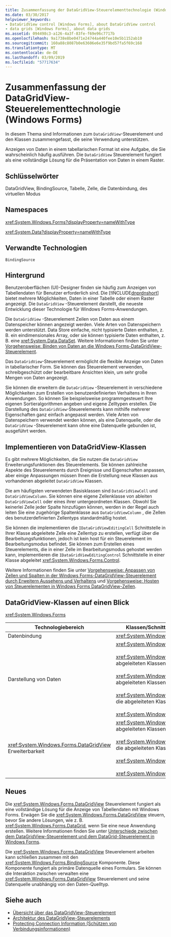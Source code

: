 ```yaml
---
title: Zusammenfassung der DataGridView-Steuerelementtechnologie (Windows Forms)
ms.date: 03/30/2017
helpviewer_keywords:
- DataGridView control [Windows Forms], about DataGridView control
- data grids [Windows Forms], about data grids
ms.assetid: 094498c3-a126-4a3f-83fe-f69e96c7717b
ms.openlocfilehash: 9a1738e8be0471e24744a440fee10e5b1152ab10
ms.sourcegitcommit: 160a88c8087b0e63606e6e35f9bd57fa5f69c168
ms.translationtype: MT
ms.contentlocale: de-DE
ms.lasthandoff: 03/09/2019
ms.locfileid: "57717634"
---
```

# <a name="datagridview-control-technology-summary-windows-forms"></a>Zusammenfassung der DataGridView-Steuerelementtechnologie (Windows Forms)
In diesem Thema sind Informationen zum `DataGridView`-Steuerelement und den Klassen zusammengefasst, die seine Verwendung unterstützen.  
  
 Anzeigen von Daten in einem tabellarischen Format ist eine Aufgabe, die Sie wahrscheinlich häufig ausführen. Die `DataGridView` Steuerelement fungiert als eine vollständige Lösung für die Präsentation von Daten in einem Raster.  
  
## <a name="keywords"></a>Schlüsselwörter  
 DataGridView, BindingSource, Tabelle, Zelle, die Datenbindung, des virtuellen Modus  
  
## <a name="namespaces"></a>Namespaces  
 <xref:System.Windows.Forms?displayProperty=nameWithType>  
  
 <xref:System.Data?displayProperty=nameWithType>  
  
## <a name="related-technologies"></a>Verwandte Technologien  
 `BindingSource`  
  
## <a name="background"></a>Hintergrund  
 Benutzeroberflächen (UI)-Designer finden sie häufig zum Anzeigen von Tabellendaten für Benutzer erforderlich sind. Die [!INCLUDE[dnprdnshort](../../../../includes/dnprdnshort-md.md)] bietet mehrere Möglichkeiten, Daten in einer Tabelle oder einem Raster angezeigt. Die `DataGridView` -Steuerelement darstellt, die neueste Entwicklung dieser Technologie für Windows Forms-Anwendungen.  
  
 Die `DataGridView` -Steuerelement Zeilen von Daten aus einem Datenspeicher können angezeigt werden. Viele Arten von Datenspeichern werden unterstützt. Data Store einfache, nicht typisierte Daten enthalten, z. B. ein eindimensionales Array, oder sie können typisierte Daten enthalten, z. B. eine <xref:System.Data.DataSet>. Weitere Informationen finden Sie unter [Vorgehensweise: Binden von Daten an die Windows Forms-DataGridView-Steuerelement](how-to-bind-data-to-the-windows-forms-datagridview-control.md).  
  
 Das `DataGridView`-Steuerelement ermöglicht die flexible Anzeige von Daten in tabellarischer Form. Sie können das Steuerelement verwenden, schreibgeschützt oder bearbeitbare Ansichten klein, um sehr große Mengen von Daten angezeigt.  
  
 Sie können die erweitern die `DataGridView` -Steuerelement in verschiedene Möglichkeiten zum Erstellen von benutzerdefinierten Verhaltens in Ihren Anwendungen. So können Sie beispielsweise programmgesteuert Ihre eigenen Sortieralgorithmen angeben und eigene Zelltypen erstellen. Die Darstellung des `DataGridView`-Steuerelements kann mithilfe mehrerer Eigenschaften ganz einfach angepasst werden. Viele Arten von Datenspeichern verwendet werden können, als eine Datenquelle, oder die `DataGridView` -Steuerelement kann ohne eine Datenquelle gebunden ist, ausgeführt werden.  
  
## <a name="implementing-datagridview-classes"></a>Implementieren von DataGridView-Klassen  
 Es gibt mehrere Möglichkeiten, die Sie nutzen die `DataGridView` Erweiterungsfunktionen des Steuerelements. Sie können zahlreiche Aspekte des Steuerelements durch Ereignisse und Eigenschaften anpassen, aber einige Anpassungen müssen Ihnen die Erstellung neue Klassen aus vorhandenen abgeleitet `DataGridView` Klassen.  
  
 Die am häufigsten verwendeten Basisklassen sind `DataGridViewCell` und `DataGridViewColumn`. Sie können eine eigene Zellenklasse von ableiten `DataGridViewCell` oder eines ihrer untergeordneten Klassen. Obwohl Sie keinerlei Zelle jeder Spalte hinzufügen können, werden in der Regel auch leiten Sie eine zugehörige Spaltenklasse aus `DataGridViewColumn` , die Zellen des benutzerdefinierten Zellentyps standardmäßig hostet.  
  
 Sie können die implementieren die `IDataGridViewEditingCell` Schnittstelle in Ihrer Klasse abgeleitete Zelle eine Zellentyp zu erstellen, verfügt über die Bearbeitungsfunktionen, jedoch ist kein host für ein Steuerelement im Bearbeitungsmodus befindet. Sie können zum Erstellen eines Steuerelements, die in einer Zelle im Bearbeitungsmodus gehostet werden kann, implementieren die `IDataGridViewEditingControl` Schnittstelle in einer Klasse abgeleitet <xref:System.Windows.Forms.Control>.  
  
 Weitere Informationen finden Sie unter [Vorgehensweise: Anpassen von Zellen und Spalten in der Windows Forms-DataGridView-Steuerelement durch Erweitern Aussehens und Verhaltens](customize-cells-and-columns-in-the-datagrid-by-extending-behavior.md) und [Vorgehensweise: Hosten von Steuerelementen in Windows Forms DataGridView-Zellen](how-to-host-controls-in-windows-forms-datagridview-cells.md).  
  
## <a name="datagridview-classes-at-a-glance"></a>DataGridView-Klassen auf einen Blick  
 <xref:System.Windows.Forms>  
  
|Technologiebereich|Klassen/Schnittstellen/Konfigurationselemente|  
|---------------------|-------------------------------------------------|  
|Datenbindung|<xref:System.Windows.Forms.BindingSource>|  
|Darstellung von Daten|<xref:System.Windows.Forms.DataGridView><br /><br /> <xref:System.Windows.Forms.DataGridViewCell> und die abgeleiteten Klassen<br /><br /> <xref:System.Windows.Forms.DataGridViewRow> und die abgeleiteten Klassen<br /><br /> <xref:System.Windows.Forms.DataGridViewColumn> und die abgeleiteten Klassen<br /><br /> <xref:System.Windows.Forms.DataGridViewCellStyle>|  
|<xref:System.Windows.Forms.DataGridView> Erweiterbarkeit|<xref:System.Windows.Forms.DataGridViewCell> und die abgeleiteten Klassen<br /><br /> <xref:System.Windows.Forms.DataGridViewColumn> und die abgeleiteten Klassen<br /><br /> <xref:System.Windows.Forms.IDataGridViewEditingCell><br /><br /> <xref:System.Windows.Forms.IDataGridViewEditingControl>|  
  
## <a name="whats-new"></a>Neues  
 Die <xref:System.Windows.Forms.DataGridView> Steuerelement fungiert als eine vollständige Lösung für die Anzeige von Tabellendaten mit Windows Forms. Erwägen Sie die <xref:System.Windows.Forms.DataGridView> steuern, bevor Sie andere Lösungen, wie z. B. <xref:System.Windows.Forms.DataGrid>, wenn Sie eine neue Anwendung erstellen. Weitere Informationen finden Sie unter [Unterschiede zwischen dem DataGridView-Steuerelement und dem DataGrid-Steuerelement in Windows Forms](differences-between-the-windows-forms-datagridview-and-datagrid-controls.md).  
  
 Die <xref:System.Windows.Forms.DataGridView> Steuerelement arbeiten kann schließen zusammen mit den <xref:System.Windows.Forms.BindingSource> Komponente. Diese Komponente fungiert als primäre Datenquelle eines Formulars. Sie können die Interaktion zwischen verwalten eine <xref:System.Windows.Forms.DataGridView> Steuerelement und seine Datenquelle unabhängig von den Daten-Quelltyp.  
  
## <a name="see-also"></a>Siehe auch
- [Übersicht über das DataGridView-Steuerelement](datagridview-control-overview-windows-forms.md)
- [Architektur des DataGridView-Steuerelements](datagridview-control-architecture-windows-forms.md)
- [Protecting Connection Information (Schützen von Verbindungsinformationen)](../../data/adonet/protecting-connection-information.md)
